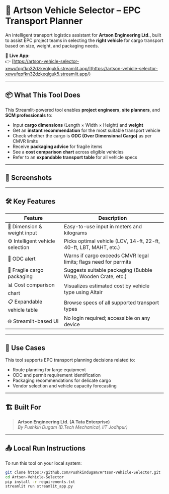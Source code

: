 # 🚛 Artson Vehicle Selector – EPC Transport Planner

An intelligent transport logistics assistant for **Artson Engineering Ltd.**, built to assist EPC project teams in selecting the **right vehicle** for cargo transport based on size, weight, and packaging needs.

🔗 **Live App:**  
👉 [https://artson-vehicle-selector-xewufqpfkn32dzkeqlguk5.streamlit.app/](https://artson-vehicle-selector-xewufqpfkn32dzkeqlguk5.streamlit.app/)

---

## 📦 What This Tool Does

This Streamlit-powered tool enables **project engineers**, **site planners**, and **SCM professionals** to:

- Input **cargo dimensions** (Length × Width × Height) and **weight**
- Get an **instant recommendation** for the most suitable transport vehicle
- Check whether the cargo is **ODC (Over Dimensional Cargo)** as per CMVR limits
- Receive **packaging advice** for fragile items
- See a **cost comparison chart** across eligible vehicles
- Refer to an **expandable transport table** for all vehicle specs

---

## 📸 Screenshots

<!-- Screenshots will be added here -->

<!--
| 🔧 Input Interface | 📦 Output Recommendations |
|--------------------|---------------------------|
| ![Input](https://github.com/Pushkindugam/Artson-Vehicle-Selector/blob/main/V-S-input-screenshot.png?raw=true) | ![Output](https://github.com/Pushkindugam/Artson-Vehicle-Selector/blob/main/V-S-output-screenshot.png?raw=true) |
-->

---

## 🛠️ Key Features

| Feature                          | Description                                                                 |
|----------------------------------|-----------------------------------------------------------------------------|
| 📐 Dimension & weight input       | Easy-to-use input in meters and kilograms                                   |
| ⚙️ Intelligent vehicle selection | Picks optimal vehicle (LCV, 14-ft, 22-ft, 40-ft, LBT, MAHT, etc.)           |
| 🚨 ODC alert                      | Warns if cargo exceeds CMVR legal limits; flags need for permits            |
| 🧊 Fragile cargo packaging        | Suggests suitable packaging (Bubble Wrap, Wooden Crate, etc.)               |
| 📊 Cost comparison chart          | Visualizes estimated cost by vehicle type using Altair                      |
| 📋 Expandable vehicle table       | Browse specs of all supported transport types                               |
| 🌐 Streamlit-based UI             | No login required; accessible on any device                                 |

---

## 🧭 Use Cases

This tool supports EPC transport planning decisions related to:

- Route planning for large equipment  
- ODC and permit requirement identification  
- Packaging recommendations for delicate cargo  
- Vendor selection and vehicle capacity forecasting

---

## 🏗️ Built For

> **Artson Engineering Ltd. (A Tata Enterprise)**  
> *By Pushkin Dugam (B.Tech Mechanical, IIT Jodhpur)*

---

## 📤 Local Run Instructions

To run this tool on your local system:

```bash
git clone https://github.com/Pushkindugam/Artson-Vehicle-Selector.git
cd Artson-Vehicle-Selector
pip install -r requirements.txt
streamlit run streamlit_app.py
